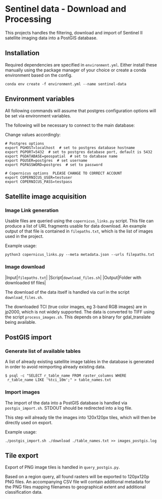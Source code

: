# Sentinel data - Download and Processing

This projects handles the filtering, download and import of Sentinel II
satellite imaging data into a PostGIS database.

## Installation

Required dependencies are specified in `environment.yml`. Either install these
manually using the package manager of your choice or create a conda environment
based on the config.

```
conda env create -f environment.yml --name sentinel-data
```

## Environment variables

All following commands will assume that postgres configuration options will be
set via environment variables.

The following will be necessary to connect to the main database:

Change values accordingly:

```
# Postgres options
export PGHOST=localhost  # set to postgres database hostname
export PGPORT=5432  # set to postgres database port, default is 5432
export PGDATABASE=geospatial  # set to database name
export PGUSER=postgres  # set username
export PGPASSWORD=postgres  # set to password

# Copernicus options  PLEASE CHANGE TO CORRECT ACCOUNT
export COPERNICUS_USER=testuser
export COPERNICUS_PASS=testpass
```

## Satellite image acquisition

### Image Link generation

Usable files are queried using the `copernicus_links.py` script. This file can
produce a list of URL fragments usable for data download. An example output
of that file is contained in `filepaths.txt`, which is the list of images
used in the project.

Example usage:

```
python3 copernicus_links.py --meta metadata.json --urls filepaths.txt
```

### Image download

|Input|`filepaths.txt`|
|Script|`download_files.sh`|
|Output|Folder with downloaded tif files|

The download of the data itself is handled via curl in the script
`download_files.sh`.

The downloaded TCI (true color images, eg 3-band RGB images) are in jp2000,
which is not widely supported. The data is converted to TIFF using the script
`process_images.sh`. This depends on a binary for gdal_translate being
available.

## PostGIS import

### Generate list of available tables

A list of already existing satellite image tables in the database is generated
in order to avoid reimporting already existing data.

```
$ psql -c "SELECT r_table_name FROM raster_columns WHERE
 r_table_name LIKE '%tci_10m';" > table_names.txt
```

### Import images

The import of the data into a PostGIS database is handled via
`postgis_import.sh`. STDOUT should be redirected into a log file.

This step will already tile the images into 120x120px tiles, which will then be
directly used on export.

Example usage:

```
./postgis_import.sh ./download ./table_names.txt >> images_postgis.log
```

## Tile export

Export of PNG image tiles is handled in `query_postgis.py`.

Based on a region query, all found rasters will be exported to 120px120p PNG
files. An accompanying CSV file will contain additional metadata for the PNG
files mapping filenames to geographical extent and additional classification
data.
